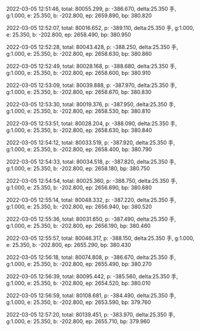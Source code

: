 2022-03-05 12:51:46, total: 80055.299, p: -386.670, delta:25.350 手, g:1.000, e: 25.350, b: -202.800, ep: 2659.890, bp: 380.820

2022-03-05 12:52:07, total: 80016.652, p: -389.110, delta:25.350 手, g:1.000, e: 25.350, b: -202.800, ep: 2658.490, bp: 380.950

2022-03-05 12:52:28, total: 80043.428, p: -388.250, delta:25.350 手, g:1.000, e: 25.350, b: -202.800, ep: 2658.630, bp: 380.860

2022-03-05 12:52:49, total: 80028.168, p: -388.680, delta:25.350 手, g:1.000, e: 25.350, b: -202.800, ep: 2658.600, bp: 380.910

2022-03-05 12:53:09, total: 80039.888, p: -387.970, delta:25.350 手, g:1.000, e: 25.350, b: -202.800, ep: 2658.670, bp: 380.830

2022-03-05 12:53:30, total: 80019.376, p: -387.950, delta:25.350 手, g:1.000, e: 25.350, b: -202.800, ep: 2658.530, bp: 380.810

2022-03-05 12:53:51, total: 80028.204, p: -388.090, delta:25.350 手, g:1.000, e: 25.350, b: -202.800, ep: 2658.630, bp: 380.840

2022-03-05 12:54:12, total: 80033.519, p: -387.920, delta:25.350 手, g:1.000, e: 25.350, b: -202.800, ep: 2658.400, bp: 380.790

2022-03-05 12:54:33, total: 80034.518, p: -387.820, delta:25.350 手, g:1.000, e: 25.350, b: -202.800, ep: 2658.180, bp: 380.750

2022-03-05 12:54:54, total: 80025.360, p: -388.750, delta:25.350 手, g:1.000, e: 25.350, b: -202.800, ep: 2656.690, bp: 380.680

2022-03-05 12:55:14, total: 80048.332, p: -387.220, delta:25.350 手, g:1.000, e: 25.350, b: -202.800, ep: 2656.940, bp: 380.520

2022-03-05 12:55:36, total: 80031.650, p: -387.490, delta:25.350 手, g:1.000, e: 25.350, b: -202.800, ep: 2656.190, bp: 380.460

2022-03-05 12:55:57, total: 80046.317, p: -388.150, delta:25.350 手, g:1.000, e: 25.350, b: -202.800, ep: 2655.290, bp: 380.430

2022-03-05 12:56:18, total: 80074.808, p: -386.670, delta:25.350 手, g:1.000, e: 25.350, b: -202.800, ep: 2655.490, bp: 380.270

2022-03-05 12:56:39, total: 80095.442, p: -385.560, delta:25.350 手, g:1.000, e: 25.350, b: -202.800, ep: 2654.520, bp: 380.010

2022-03-05 12:56:59, total: 80108.681, p: -384.490, delta:25.350 手, g:1.000, e: 25.350, b: -202.800, ep: 2653.590, bp: 379.760

2022-03-05 12:57:20, total: 80139.451, p: -383.970, delta:25.350 手, g:1.000, e: 25.350, b: -202.800, ep: 2655.710, bp: 379.960